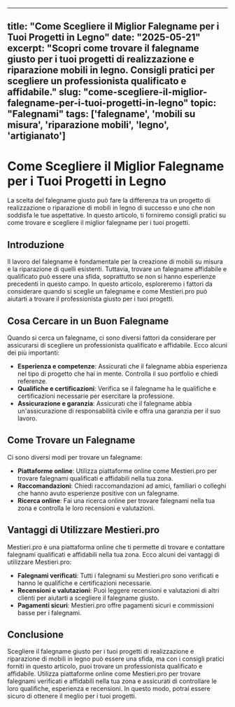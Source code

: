 
---
title: "Come Scegliere il Miglior Falegname per i Tuoi Progetti in Legno"
date: "2025-05-21"
excerpt: "Scopri come trovare il falegname giusto per i tuoi progetti di realizzazione e riparazione mobili in legno. Consigli pratici per scegliere un professionista qualificato e affidabile."
slug: "come-scegliere-il-miglior-falegname-per-i-tuoi-progetti-in-legno"
topic: "Falegnami"
tags: ['falegname', 'mobili su misura', 'riparazione mobili', 'legno', 'artigianato']
---

# Come Scegliere il Miglior Falegname per i Tuoi Progetti in Legno

La scelta del falegname giusto può fare la differenza tra un progetto di realizzazione o riparazione di mobili in legno di successo e uno che non soddisfa le tue aspettative. In questo articolo, ti forniremo consigli pratici su come trovare e scegliere il miglior falegname per i tuoi progetti.

## Introduzione

Il lavoro del falegname è fondamentale per la creazione di mobili su misura e la riparazione di quelli esistenti. Tuttavia, trovare un falegname affidabile e qualificato può essere una sfida, soprattutto se non si hanno esperienze precedenti in questo campo. In questo articolo, esploreremo i fattori da considerare quando si sceglie un falegname e come Mestieri.pro può aiutarti a trovare il professionista giusto per i tuoi progetti.

## Cosa Cercare in un Buon Falegname

Quando si cerca un falegname, ci sono diversi fattori da considerare per assicurarsi di scegliere un professionista qualificato e affidabile. Ecco alcuni dei più importanti:

* **Esperienza e competenze**: Assicurati che il falegname abbia esperienza nel tipo di progetto che hai in mente. Controlla il suo portfolio e chiedi referenze.
* **Qualifiche e certificazioni**: Verifica se il falegname ha le qualifiche e certificazioni necessarie per esercitare la professione.
* **Assicurazione e garanzia**: Assicurati che il falegname abbia un'assicurazione di responsabilità civile e offra una garanzia per il suo lavoro.

## Come Trovare un Falegname

Ci sono diversi modi per trovare un falegname:

* **Piattaforme online**: Utilizza piattaforme online come Mestieri.pro per trovare falegnami qualificati e affidabili nella tua zona.
* **Raccomandazioni**: Chiedi raccomandazioni ad amici, familiari o colleghi che hanno avuto esperienze positive con un falegname.
* **Ricerca online**: Fai una ricerca online per trovare falegnami nella tua zona e controlla le loro recensioni e valutazioni.

## Vantaggi di Utilizzare Mestieri.pro

Mestieri.pro è una piattaforma online che ti permette di trovare e contattare falegnami qualificati e affidabili nella tua zona. Ecco alcuni dei vantaggi di utilizzare Mestieri.pro:

* **Falegnami verificati**: Tutti i falegnami su Mestieri.pro sono verificati e hanno le qualifiche e certificazioni necessarie.
* **Recensioni e valutazioni**: Puoi leggere recensioni e valutazioni di altri clienti per aiutarti a scegliere il falegname giusto.
* **Pagamenti sicuri**: Mestieri.pro offre pagamenti sicuri e commissioni basse per i falegnami.

## Conclusione

Scegliere il falegname giusto per i tuoi progetti di realizzazione e riparazione di mobili in legno può essere una sfida, ma con i consigli pratici forniti in questo articolo, puoi trovare un professionista qualificato e affidabile. Utilizza piattaforme online come Mestieri.pro per trovare falegnami verificati e affidabili nella tua zona e assicurati di controllare le loro qualifiche, esperienza e recensioni. In questo modo, potrai essere sicuro di ottenere il meglio per i tuoi progetti.
